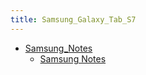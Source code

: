 ```yaml
---
title: Samsung_Galaxy_Tab_S7
---
```



- [Samsung_Notes](//n/PGM/gg/Samsung_Galaxy_Tab_S7/Samsung_Notes/index.md)
    - [Samsung Notes](/d/2022/01/07/ノートアプリ_Samsung_Notes_を使ってみた.md)




